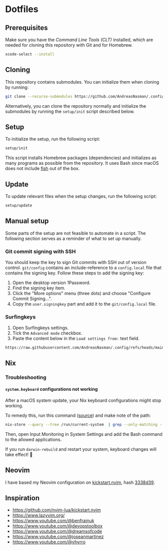 # Dotfiles

## Prerequisites

Make sure you have the _Command Line Tools (CLT)_ installed, which are needed
for cloning this repository with Git and for Homebrew.

```sh
xcode-select --install
```

## Cloning

This repository contains submodules. You can initialize them when cloning by
running:

```sh
git clone --recurse-submodules https://github.com/AndreasNasman/.config.git
```

Alternatively, you can clone the repository normally and initialize the
submodules by running the `setup/init` script described below.

## Setup

To initialize the setup, run the following script:

```sh
setup/init
```

This script installs Homebrew packages (dependencies) and initializes as many
programs as possible from the repository. It uses Bash since macOS does not
include [fish](https://fishshell) out of the box.

## Update

To update relevant files when the setup changes, run the following script:

```sh
setup/update
```

## Manual setup

Some parts of the setup are not feasible to automate in a script. The following
section serves as a reminder of what to set up manually.

### Git commit signing with SSH

You should keep the key to sign Git commits with SSH out of version control.
`git/config` contains an include-reference to a `config.local` file that
contains the signing key. Follow these steps to add the signing key:

1. Open the desktop version 1Password.
1. Find the signing key item.
1. Click the "More options" menu (three dots) and choose "Configure Commit
   Signing...".
1. Copy the `user.signingkey` part and add it to the `git/config.local` file.

### Surfingkeys

1. Open Surfingkeys settings.
1. Tick the `Advanced mode` checkbox.
1. Paste the content below in the `Load settings from:` text field.

```plain
https://raw.githubusercontent.com/AndreasNasman/.config/refs/heads/main/surfingkeys/theme.js
```

## Nix

### Troubleshooting

#### `system.keyboard` configurations not working

After a macOS system update, your Nix keyboard configurations might stop
working.

To remedy this, run this command
([source](https://github.com/nix-darwin/nix-darwin/issues/905#issuecomment-2816336630))
and make note of the path:

```sh
nix-store --query --tree /run/current-system  | grep --only-matching --extended-regexp '/nix/store/.+-activate-system-start' | xargs nix-store --query --requisites | grep bash
```

Then, open Input Monitoring in System Settings and add the Bash command to the
allowed applications.

If you run `darwin-rebuild` and restart your system, keyboard changes will take
effect! 🎉

## Neovim

I have based my Neovim configuration on
[kickstart.nvim](https://github.com/nvim-lua/kickstart.nvim), hash
[3338d39](https://github.com/nvim-lua/kickstart.nvim/commit/3338d3920620861f8313a2745fd5d2be39f39534).

## Inspiration

- <https://github.com/nvim-lua/kickstart.nvim>
- <https://www.lazyvim.org/>
- <https://www.youtube.com/@benfrainuk>
- <https://www.youtube.com/@devopstoolbox>
- <https://www.youtube.com/@dreamsofcode>
- <https://www.youtube.com/@joseanmartinez>
- <https://www.youtube.com/@vhyrro>
